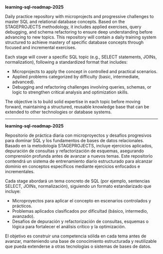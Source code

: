 **learning-sql-roadmap-2025**

Daily practice repository with microprojects and progressive challenges to master SQL and relational database concepts. Based on the STAGEPROJECTS methodology, it includes applied exercises, query debugging, and schema refactoring to ensure deep understanding before advancing to new topics. This repository will contain a daily training system structured to achieve mastery of specific database concepts through focused and incremental exercises.

Each stage will cover a specific SQL topic (e.g., SELECT statements, JOINs, normalization), following a standardized format that includes:

* Microprojects to apply the concept in controlled and practical scenarios.
* Applied problems categorized by difficulty (basic, intermediate, advanced).
* Debugging and refactoring challenges involving queries, schemas, or logic to strengthen critical analysis and optimization skills.

The objective is to build solid expertise in each topic before moving forward, maintaining a structured, reusable knowledge base that can be extended to other technologies or database systems.

---

**learning-sql-roadmap-2025**

Repositorio de práctica diaria con microproyectos y desafíos progresivos para dominar SQL y los fundamentos de bases de datos relacionales. Basado en la metodología STAGEPROJECTS, incluye ejercicios aplicados, depuración de consultas y refactorización de esquemas, asegurando comprensión profunda antes de avanzar a nuevos temas. Este repositorio contendrá un sistema de entrenamiento diario estructurado para alcanzar dominio en conceptos específicos mediante ejercicios enfocados e incrementales.

Cada stage abordará un tema concreto de SQL (por ejemplo, sentencias SELECT, JOINs, normalización), siguiendo un formato estandarizado que incluye:

* Microproyectos para aplicar el concepto en escenarios controlados y prácticos.
* Problemas aplicados clasificados por dificultad (básico, intermedio, avanzado).
* Desafíos de depuración y refactorización de consultas, esquemas o lógica para fortalecer el análisis crítico y la optimización.

El objetivo es construir una competencia sólida en cada tema antes de avanzar, manteniendo una base de conocimiento estructurada y reutilizable que pueda extenderse a otras tecnologías o sistemas de bases de datos.
